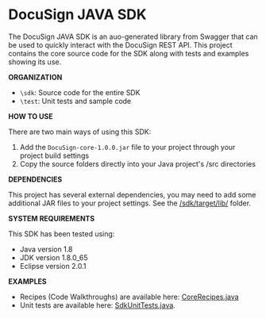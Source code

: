 # DocuSign JAVA SDK

The DocuSign JAVA SDK is an auo-generated library from Swagger that can be used to quickly interact with the DocuSign REST API.  This project contains the core source code for the SDK along with tests and examples showing its use.  

**ORGANIZATION**

  * `\sdk`:  Source code for the entire SDK 
  * `\test`:  Unit tests and sample code

**HOW TO USE**

There are two main ways of using this SDK:  

  1. Add the `DocuSign-core-1.0.0.jar` file to your project through your project build settings 
  2. Copy the source folders directly into your Java project's /src directories

**DEPENDENCIES**

This project has several external dependencies, you may need to add some additional JAR files to your project settings.  See the [/sdk/target/lib/](sdk/target/lib/) folder.

**SYSTEM REQUIREMENTS**

This SDK has been tested using: 

* Java version 1.8
* JDK version 1.8.0_65
* Eclipse version 2.0.1

**EXAMPLES**

* Recipes (Code Walkthroughs) are available here:  [CoreRecipes.java](test/Recipes/CoreRecipes.java)
* Unit tests are available here: [SdkUnitTests.java](test/SdkTests/test/SdkUnitTests.java).
